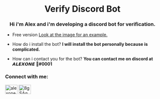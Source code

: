 <h1 align="center">Verify Discord Bot</h1>
<h3 align="center">Hi i'm Alex and i'm developing a discord bot for verification.</h3>

- Free version [Look at the image for an example.](https://ibb.co/4ZY1Dcm)

- How do i install the bot? **I will install the bot personally because is complicated.**

- How can i contact you for the bot? **You can contact me on discord at 𝘼𝙇𝙀𝙓𝙊𝙉𝙀 💎#0001**

<h3 align="left">Connect with me:</h3>
<p align="left">
<a href="https://www.youtube.com/c/alexone._" target="blank"><img align="center" src="https://raw.githubusercontent.com/rahuldkjain/github-profile-readme-generator/master/src/images/icons/Social/youtube.svg" alt="alexone._" height="30" width="40" /></a>
<a href="https://discord.gg/8gSAgQdZNf" target="blank"><img align="center" src="https://raw.githubusercontent.com/rahuldkjain/github-profile-readme-generator/master/src/images/icons/Social/discord.svg" alt="8gSAgQdZNf" height="30" width="40" /></a>
</p>

